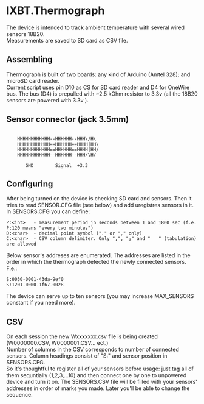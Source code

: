 # IXBT.Thermograph
The device is intended to track ambient temperature with several wired sensors 18B20.  
Measurements are saved to SD card as CSV file.
## Assembling
Thermograph is built of two boards: any kind of Arduino (Amtel 328); and microSD card reader.  
Current script uses pin D10 as CS for SD card reader and D4 for OneWire bus. The bus (D4) is prepulled with ~2.5 kOhm resistor to 3.3v (all the 18B20 sensors are powered with 3.3v ). 
## Sensor connector (jack 3.5mm)
```

	HHHHHHHHHHHH--HHHHHH--HHH\/H\
	HHHHHHHHHHHH==HHHHHH==HHHH|HH\
	HHHHHHHHHHHH==HHHHHH==HHHH|HH/
	HHHHHHHHHHHH--HHHHHH--HHH/\H/
	
	   GND        Signal  +3.3
```

## Configuring
After being turned on the device is checking SD card and sensors. Then it tries to read SENSOR.CFG file (see below) and add uregistres sensors in it. 
In SENSORS.CFG you can define:
```
P:<int>	  - measurement period in seconds between 1 and 1800 sec (f.e. P:120 means "every two minutes")  
D:<char>  - decimal point symbol ("." or "," only)  
C:<char>  - CSV column delimiter. Only ",", ";" and "	" (tabulation) are allowed  
```
Below sensor's addreses are enumerated. The addresses are listed in the order in which the thermograph detected the newly connected sensors.   
F.e.:  
```
S:0030-0001-43da-9ef0  
S:1201-0000-1f67-0028  
```
The device can serve up to ten sensors (you may increase MAX_SENSORS constant if you need more).   
## CSV
On each session the new Wxxxxxxx.csv file is being created (W0000000.CSV, W0000001.CSV... ect.)  
Number of columns in the CSV corresponds to number of connected sensors. Column headings consist of "S:" and sensor position in SENSORS.CFG.  
So it's thoughtful to register all of your sensors before usage: just tag all of them sequntially (1,2,3,...10) and then connect one by one to unpowered device and turn it on. The SENSORS.CSV file will be filled with your sensors' addresses in order of marks you made. Later you'll be able to change the sequence.
